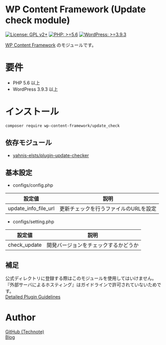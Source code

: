 # WP Content Framework (Update check module)

[![License: GPL v2+](https://img.shields.io/badge/License-GPL%20v2%2B-blue.svg)](http://www.gnu.org/licenses/gpl-2.0.html)
[![PHP: >=5.6](https://img.shields.io/badge/PHP-%3E%3D5.6-orange.svg)](http://php.net/)
[![WordPress: >=3.9.3](https://img.shields.io/badge/WordPress-%3E%3D3.9.3-brightgreen.svg)](https://wordpress.org/)

[WP Content Framework](https://github.com/wp-content-framework/core) のモジュールです。

# 要件
- PHP 5.6 以上
- WordPress 3.9.3 以上

# インストール

``` composer require wp-content-framework/update_check ```  

## 依存モジュール
* [yahnis-elsts/plugin-update-checker](https://github.com/YahnisElsts/plugin-update-checker)

## 基本設定
- configs/config.php  

|設定値|説明|
|---|---|
|update_info_file_url|更新チェックを行うファイルのURLを設定|

- configs/setting.php  

|設定値|説明|
|---|---|
|check_update|開発バージョンをチェックするかどうか|

## 補足
公式ディレクトリに登録する際はこのモジュールを使用してはいけません。  
『外部サーバによるホスティング』はガイドラインで許可されていないためです。  
[Detailed Plugin Guidelines](https://developer.wordpress.org/plugins/wordpress-org/detailed-plugin-guidelines/#3-a-stable-version-of-a-plugin-must-be-available-from-its-wordpress-plugin-directory-page)

# Author

[GitHub (Technote)](https://github.com/technote-space)  
[Blog](https://technote.space)
